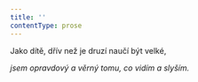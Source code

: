 ```yaml
---
title: ''
contentType: prose
---
```


Jako dítě, dřív než je druzí naučí být velké,

_jsem opravdový a věrný tomu, co vidím a slyším._

